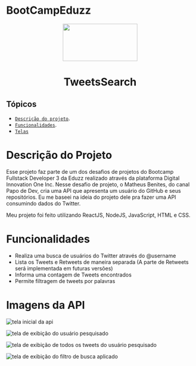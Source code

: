 
# BootCampEduzz

<div align="center">
<img src="https://user-images.githubusercontent.com/96386839/156664207-80622347-9ac4-4840-981f-ee284b895751.jpg" width="200" height="100" align="center">
<h1>TweetsSearch</h1>
</div>
<div></div>

 ## Tópicos
 
 - [`Descrição do projeto`](#descrição-do-projeto).
 - [`Funcionalidades`](#funcionalidades).
 - [`Telas`](#imagens-da-api)

# Descrição do Projeto

Esse projeto faz parte de um dos desafios de projetos do Bootcamp Fullstack Developer 3 da Eduzz realizado através da plataforma Digital Innovation One Inc.
Nesse desafio de projeto, o Matheus Benites, do canal Papo de Dev, cria uma API que apresenta um usuário do GitHub e seus repositórios. Eu me baseei na ideia do projeto dele pra fazer uma API consumindo dados do Twitter.

Meu projeto foi feito utilizando ReactJS, NodeJS, JavaScript, HTML e CSS.


# Funcionalidades

- Realiza uma busca de usuários do Twitter através do @username
- Lista os Tweets e Retweets de maneira separada (A parte de Retweets será implementada em futuras versões)
- Informa uma contagem de Tweets encontrados
- Permite filtragem de tweets por palavras

# Imagens da API

![tela inicial da api](https://user-images.githubusercontent.com/96386839/156669155-bbff3b68-f4db-437f-a34f-0d34ded250b4.png)

![tela de exibição do usuário pesquisado](https://user-images.githubusercontent.com/96386839/156669189-e98e6117-c890-4723-b058-64dc8ac31d02.png)

![tela de exibição de todos os tweets do usuário pesquisado](https://user-images.githubusercontent.com/96386839/156669248-dc0d4e71-f2a1-4fbb-acf7-80975ec62be4.png)

![tela de exibição do filtro de busca aplicado](https://user-images.githubusercontent.com/96386839/156669307-f77570a4-220e-48fd-a2e6-ecb6aac3140f.png)
